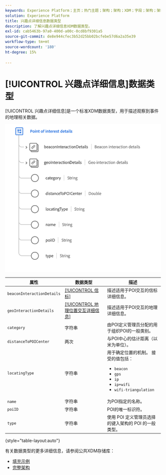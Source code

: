 ```yaml
---
keywords: Experience Platform；主页；热门主题；架构；架构；XDM；字段；架构；架构；POI；POI详细信息；目标点；目标点详细信息；数据类型；数据类型；
solution: Experience Platform
title: 兴趣点详细信息数据类型
description: 了解兴趣点详细信息XDM数据类型。
exl-id: cab5463b-97a0-400d-a00c-0cd8bf9301a5
source-git-commit: de8e944cfec3b52d25bb02bcfebe57d6a2a35e39
workflow-type: tm+mt
source-wordcount: '180'
ht-degree: 15%

---
```


# [!UICONTROL 兴趣点详细信息]数据类型

[!UICONTROL 兴趣点详细信息]是一个标准XDM数据类型，用于描述观察到事件的地理相关数据。

<img src="../images/data-types/poi-details.png" width="550" /><br />

| 属性 | 数据类型 | 描述 |
| --- | --- | --- |
| `beaconInteractionDetails` | [[!UICONTROL 信标]](./beacon.md) | 描述适用于POI交互的信标详细信息。 |
| `geoInteractionDetails` | [[!UICONTROL 地理位置交互详细信息]](./geo-interaction-details.md) | 描述适用于POI交互的地理详细信息。 |
| `category` | 字符串 | 由POI定义管理员分配的用于组织POI的一般类别。 |
| `distanceToPOICenter` | 两次 | 与POI中心的估计距离（以米为单位）。 |
| `locatingType` | 字符串 | 用于确定位置的机制。 接受的值包括： <ul><li>`beacon`</li><li>`gps`</li><li>`ip`</li><li>`ip+wifi`</li><li>`wifi-triangulation`</li></ul> |
| `name` | 字符串 | 为POI指定的名称。 |
| `poiID` | 字符串 | POI的唯一标识符。 |
| `type` | 字符串 | 使用 POI 定义管理员选择的键入架构的 POI 的一般类型。 |

{style="table-layout:auto"}

有关数据类型的更多详细信息，请参阅公共XDM存储库：

* [填充示例](https://github.com/adobe/xdm/blob/master/components/datatypes/poi-detail.example.1.json)
* [完整架构](https://github.com/adobe/xdm/blob/master/components/datatypes/poi-detail.schema.json)
